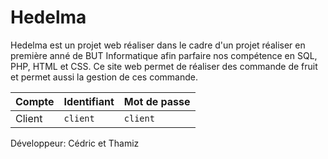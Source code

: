 # Hedelma
  Hedelma est un projet web réaliser dans le cadre d'un projet réaliser en première anné de BUT Informatique afin parfaire nos compétence en SQL, PHP, HTML  et CSS. Ce site web permet de réaliser des commande de fruit et permet aussi la gestion de ces commande.
  

| Compte | Identifiant | Mot de passe |
|:-------|:------------|:-------------|
| Client | `client`    | `client`     |

Développeur:
Cédric et Thamiz
